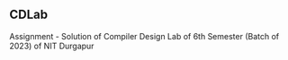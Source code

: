 ## CDLab
Assignment - Solution of Compiler Design Lab of 6th Semester (Batch of 2023) of NIT Durgapur
